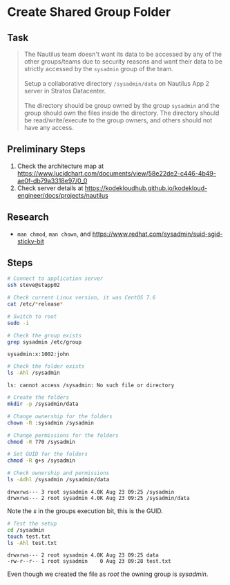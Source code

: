 # Create Shared Group Folder

## Task

> The Nautilus team doesn't want its data to be accessed by any of the other groups/teams due to security reasons and want their data to be strictly accessed by the `sysadmin` group of the team.<br><br>Setup a collaborative directory `/sysadmin/data` on Nautilus App 2 server in Stratos Datacenter.<br><br>The directory should be group owned by the group `sysadmin` and the group should own the files inside the directory. The directory should be read/write/execute to the group owners, and others should not have any access.

## Preliminary Steps

1. Check the architecture map at https://www.lucidchart.com/documents/view/58e22de2-c446-4b49-ae0f-db79a3318e97/0_0
2. Check server details at https://kodekloudhub.github.io/kodekloud-engineer/docs/projects/nautilus

## Research

* `man chmod`, `man chown`, and https://www.redhat.com/sysadmin/suid-sgid-sticky-bit

## Steps

```bash
# Connect to application server
ssh steve@stapp02

# Check current Linux version, it was CentOS 7.6
cat /etc/*release*

# Switch to root
sudo -i

# Check the group exists
grep sysadmin /etc/group
```

```
sysadmin:x:1002:john
```

```bash
# Check the folder exists
ls -Ahl /sysadmin
```

```
ls: cannot access /sysadmin: No such file or directory
```

```bash
# Create the folders
mkdir -p /sysadmin/data

# Change ownership for the folders
chown -R :sysadmin /sysadmin

# Change permissions for the folders
chmod -R 770 /sysadmin

# Set GUID for the folders
chmod -R g+s /sysadmin

# Check ownership and permissions
ls -Adhl /sysadmin /sysadmin/data
```

```
drwxrws--- 3 root sysadmin 4.0K Aug 23 09:25 /sysadmin
drwxrws--- 2 root sysadmin 4.0K Aug 23 09:25 /sysadmin/data
```

Note the *s* in the groups execution bit, this is the GUID.

```bash
# Test the setup
cd /sysadmin
touch test.txt
ls -Ahl test.txt
```

```
drwxrws--- 2 root sysadmin 4.0K Aug 23 09:25 data
-rw-r--r-- 1 root sysadmin    0 Aug 23 09:28 test.txt
```

Even though we created the file as *root* the owning group is *sysadmin*.